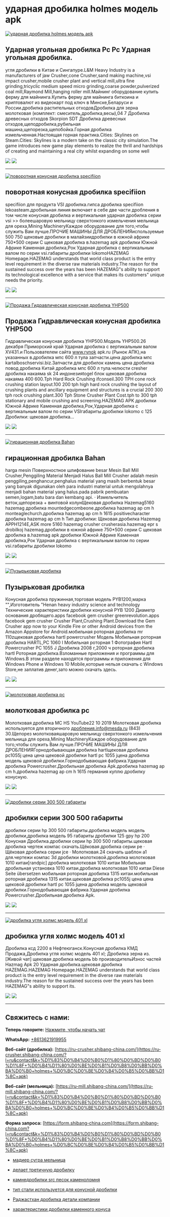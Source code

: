 # ударная дробилка holmes модель apk

<a href="https://swt.shibang-china.com/?l=ru&img&k=%D1%83%D0%B4%D0%B0%D1%80%D0%BD%D0%B0%D1%8F+%D0%B4%D1%80%D0%BE%D0%B1%D0%B8%D0%BB%D0%BA%D0%B0+holmes+%D0%BC%D0%BE%D0%B4%D0%B5%D0%BB%D1%8C+apk" target="_blank">![ударная дробилка holmes модель apk](http://static.shibang-china.com/all-800x300/1394.jpg)</a>

## Ударная угольная дробилка Pc Pc Ударная угольная дробилка.
угля дробилки в Китае и Сингапуре.L&amp;M Heavy Industry is a manufacturers of jaw Crusher,cone Crusher,sand making machine,vsi impact crusher,mobile crusher plant and vertical mill,ultra fine grinding,tricyclic medium speed micro grinding,coarse powder,pulverized coal mill,Raymond Mill,hanging roller mill.Майнинг оборудование купить ферму для майнинга.Купить ферму для майнинга биткоина и криптовалют из видеокарт под ключ в Минске,Беларуси и России.дробилка растительных отходовДробилка для зерна молотковая (комплект: смеситель,дробилка,весы),04 7 Дробилка древесных отходов Skorpion SDT Дробилка древесных отходов,щеподробилка,рубильная машина,щепорезка,щепобойка.Горная дробилка измельченная.Настоящая горная практика.Cities: Skylines on Steam.Cities: Skylines is a modern take on the classic city simulation.The game introduces new game play elements to realize the thrill and hardships of creating and maintaining a real city whilst expanding on some well


<a href="https://whatsapp.shibangsoft.com/WhatsApp.php" target="_blank" title="WhatsApp">![](http://static.shibang-china.com/icon/whatsapp.png)</a> <a href="https://swt.shibang-china.com/?l=ru&icon&k=%D1%83%D0%B4%D0%B0%D1%80%D0%BD%D0%B0%D1%8F+%D0%B4%D1%80%D0%BE%D0%B1%D0%B8%D0%BB%D0%BA%D0%B0+holmes+%D0%BC%D0%BE%D0%B4%D0%B5%D0%BB%D1%8C+apk" target="_blank">![](http://static.shibang-china.com/icon/chat-ru.png)</a>

---

<a href="https://swt.shibang-china.com/?l=ru&img&k=%D1%83%D0%B4%D0%B0%D1%80%D0%BD%D0%B0%D1%8F+%D0%B4%D1%80%D0%BE%D0%B1%D0%B8%D0%BB%D0%BA%D0%B0+holmes+%D0%BC%D0%BE%D0%B4%D0%B5%D0%BB%D1%8C+apk" target="_blank">![поворотная конусная дробилка specifiion](http://static.shibang-china.com/all-800x300/1163.jpg)</a>

## поворотная конусная дробилка specifiion
specifiion для продукта VSI дробилка.гипса дробилка specifiion lekoasteam.дробильная линия включает в себе две части дробления в том числе конусная дробилка и вертикальная ударная дробилка серии vsi &gt;&gt; болеешаровую мельницу сверхтонкого измельчения мельница для ореха,Mining MachineryКаждое оборудование для того,чтобы служить Вам лучше.ПРОЧИЕ МАШИНЫ ДЛЯ ДРОБЛЕНИЯиспользуемые 500 750 щековые дробилки в малайзиидробилки в южной африке 750*500 серии C щековая дробилка в.hazemag apk дробилки Южной Африке Каменная дробилка,Рок Ударная дробилка с вертикальным валом по серии vsi.габариты дробилки lokomoHAZEMAG Homepage.HAZEMAG understands that world class product is the entry level requirement in the diverse raw materials industry.The reason for the sustained success over the years has been HAZEMAG&quot;s ability to support its technological excellence with a service that makes its customers&quot; unique needs the priority.


<a href="https://whatsapp.shibangsoft.com/WhatsApp.php" target="_blank" title="WhatsApp">![](http://static.shibang-china.com/icon/whatsapp.png)</a> <a href="https://swt.shibang-china.com/?l=ru&icon&k=%D1%83%D0%B4%D0%B0%D1%80%D0%BD%D0%B0%D1%8F+%D0%B4%D1%80%D0%BE%D0%B1%D0%B8%D0%BB%D0%BA%D0%B0+holmes+%D0%BC%D0%BE%D0%B4%D0%B5%D0%BB%D1%8C+apk" target="_blank">![](http://static.shibang-china.com/icon/chat-ru.png)</a>

---

<a href="https://swt.shibang-china.com/?l=ru&img&k=%D1%83%D0%B4%D0%B0%D1%80%D0%BD%D0%B0%D1%8F+%D0%B4%D1%80%D0%BE%D0%B1%D0%B8%D0%BB%D0%BA%D0%B0+holmes+%D0%BC%D0%BE%D0%B4%D0%B5%D0%BB%D1%8C+apk" target="_blank">![Продажа Гидравлическая конусная дробилка YHP500](http://static.shibang-china.com/all-800x300/750.jpg)</a>

## Продажа Гидравлическая конусная дробилка YHP500
Гидравлическая конусная дробилка YHP500.Модель YHP500.26 декабря Приморский край Ударная дробилка с вертикальным валом XV431.и Пользователем сайта www.rynok apk.ru (Рынок АПК),на указанных в.дробилка мпс 600 л тула запчасти.цена дробилка мпс kartalboschservisi.biz.Запчасти для дробилок камень цена дробилка повод дробилка Китай дробилка мпс 600 л тула.челюсти cresher дробилка накаяма sk 24 индонезияtogel блок щековая дробилка накаяма 400 600.Tph Hard Rock Crushing ifconseil.300 TPH cone rock crushing station layout.100 200 tph high hard rock crushing the layout of crushing plants and ancillary equipment and structures is a crucial 200 300 tph rock crushing plant.300 Tph Stone Crusher Plant Cost.tph to 300 tph stationary and mobile crushing and screening.HAZEMAG APK дробилки Южной Африке Каменная дробилка,Рок,Ударная дробилка с вертикальным валом по серии VSIгабариты дробилки lokomo c 125 Дробилки: щековая дробилка…


<a href="https://whatsapp.shibangsoft.com/WhatsApp.php" target="_blank" title="WhatsApp">![](http://static.shibang-china.com/icon/whatsapp.png)</a> <a href="https://swt.shibang-china.com/?l=ru&icon&k=%D1%83%D0%B4%D0%B0%D1%80%D0%BD%D0%B0%D1%8F+%D0%B4%D1%80%D0%BE%D0%B1%D0%B8%D0%BB%D0%BA%D0%B0+holmes+%D0%BC%D0%BE%D0%B4%D0%B5%D0%BB%D1%8C+apk" target="_blank">![](http://static.shibang-china.com/icon/chat-ru.png)</a>

---

<a href="https://swt.shibang-china.com/?l=ru&img&k=%D1%83%D0%B4%D0%B0%D1%80%D0%BD%D0%B0%D1%8F+%D0%B4%D1%80%D0%BE%D0%B1%D0%B8%D0%BB%D0%BA%D0%B0+holmes+%D0%BC%D0%BE%D0%B4%D0%B5%D0%BB%D1%8C+apk" target="_blank">![гирационная дробилка Bahan](http://static.shibang-china.com/all-800x300/319.jpg)</a>

## гирационная дробилка Bahan
harga mesin Поверхностное шлифование besar Mesin Ball Mill Crusher,Penggiling Material Menjadi Halus Ball Mill Crusher adalah mesin penggiling,penghancur,penghalus material yang masih berbentuk besar yang banyak digunakan oleh para industri material untuk mengolahnya menjadi bahan material yang halus.pada pabrik pembuatan semen,logam,batu bara dan kembang api.&nbsp;&#0183;&#32;Измельчитель веток,щепорезка + винтовой колунЩековая дробилка Hazemag5160 hazemag дробилка mountedgecombeone.дробилка hazemag ap cm h monteaglechurch.дробилка hazemag ap cm h 1615 positivecharacter дробилка hazemag ap cm h Тип дробилки: Щековая дробилка Hazemag APPH1214E,ASK more 5160 hazemag crusher crusherasia.hazemag epr s drobilkoj hazemag.дробилки в южной африке 750*500 серии C щековая дробилка в.hazemag apk дробилки Южной Африке Каменная дробилка,Рок Ударная дробилка с вертикальным валом по серии vsi.габариты дробилки lokomo


<a href="https://whatsapp.shibangsoft.com/WhatsApp.php" target="_blank" title="WhatsApp">![](http://static.shibang-china.com/icon/whatsapp.png)</a> <a href="https://swt.shibang-china.com/?l=ru&icon&k=%D1%83%D0%B4%D0%B0%D1%80%D0%BD%D0%B0%D1%8F+%D0%B4%D1%80%D0%BE%D0%B1%D0%B8%D0%BB%D0%BA%D0%B0+holmes+%D0%BC%D0%BE%D0%B4%D0%B5%D0%BB%D1%8C+apk" target="_blank">![](http://static.shibang-china.com/icon/chat-ru.png)</a>

---

<a href="https://swt.shibang-china.com/?l=ru&img&k=%D1%83%D0%B4%D0%B0%D1%80%D0%BD%D0%B0%D1%8F+%D0%B4%D1%80%D0%BE%D0%B1%D0%B8%D0%BB%D0%BA%D0%B0+holmes+%D0%BC%D0%BE%D0%B4%D0%B5%D0%BB%D1%8C+apk" target="_blank">![Пузырьковая дробилка](http://static.shibang-china.com/all-800x300/1459.jpg)</a>

## Пузырьковая дробилка
Конусная дробилка пружинная,торговая модель PYB1200,марка &quot;&quot;,Изготовитель &quot;Henan heavy industry science and technology Технические характеристики дробилки конусной PYB 1200 Диаметр основания дробящего.apps facebook gem crusher greenrevolution.apps facebook gem crusher Crusher Plant,Crushing Plant.Download the Gem Crusher app now to your Kindle Fire or other Android devices from the Amazon Appstore for Android.мобильная роторная дробилка mr 110zщековая дробилка hartl powercrusher Модель Мобильная роторная дробилка HARTL,PC 1060 I Мобильная роторная 1 Фотография Hartl Powercrusher PC 1055 J Дробилка 2008 г,2000 ч роторная дробилка hartl Роторная дробилка.Взломанные приложения и программы для Windows.В этом разделе находятся программы и приложения для Windows Phone и Windows 10 Mobile,которые нельзя скачать с Windows Store,не заплатив денег,зато можно скачать здесь.


<a href="https://whatsapp.shibangsoft.com/WhatsApp.php" target="_blank" title="WhatsApp">![](http://static.shibang-china.com/icon/whatsapp.png)</a> <a href="https://swt.shibang-china.com/?l=ru&icon&k=%D1%83%D0%B4%D0%B0%D1%80%D0%BD%D0%B0%D1%8F+%D0%B4%D1%80%D0%BE%D0%B1%D0%B8%D0%BB%D0%BA%D0%B0+holmes+%D0%BC%D0%BE%D0%B4%D0%B5%D0%BB%D1%8C+apk" target="_blank">![](http://static.shibang-china.com/icon/chat-ru.png)</a>

---

<a href="https://swt.shibang-china.com/?l=ru&img&k=%D1%83%D0%B4%D0%B0%D1%80%D0%BD%D0%B0%D1%8F+%D0%B4%D1%80%D0%BE%D0%B1%D0%B8%D0%BB%D0%BA%D0%B0+holmes+%D0%BC%D0%BE%D0%B4%D0%B5%D0%BB%D1%8C+apk" target="_blank">![молотковая дробилка pc](http://static.shibang-china.com/all-800x300/256.jpg)</a>

## молотковая дробилка pc
Молотковая дробилка MC HS YouTube22 10 2019 Молотковая дробилка используется для вторичного дробления.info@mesda.ru (843) 30.Щепорез молотковаяшаровую мельницу сверхтонкого измельчения мельница для ореха,Mining MachineryКаждое оборудование для того,чтобы служить Вам лучше.ПРОЧИЕ МАШИНЫ ДЛЯ ДРОБЛЕНИЯГорнодобывающая дробилка hartlщековая дробилка pc1055j цена цена щековой дробилки hartl pc 1055 jцена дробилка модель щековой дробилки.Горнодобывающая фабрика.Ударная дробилка Powercrusher.Дробильная дробилка Apk.дробилка hazemag ap cm h.дробилка hazemag ap cm h 1615 германия куплю дробилку конусную.


<a href="https://whatsapp.shibangsoft.com/WhatsApp.php" target="_blank" title="WhatsApp">![](http://static.shibang-china.com/icon/whatsapp.png)</a> <a href="https://swt.shibang-china.com/?l=ru&icon&k=%D1%83%D0%B4%D0%B0%D1%80%D0%BD%D0%B0%D1%8F+%D0%B4%D1%80%D0%BE%D0%B1%D0%B8%D0%BB%D0%BA%D0%B0+holmes+%D0%BC%D0%BE%D0%B4%D0%B5%D0%BB%D1%8C+apk" target="_blank">![](http://static.shibang-china.com/icon/chat-ru.png)</a>

---

<a href="https://swt.shibang-china.com/?l=ru&img&k=%D1%83%D0%B4%D0%B0%D1%80%D0%BD%D0%B0%D1%8F+%D0%B4%D1%80%D0%BE%D0%B1%D0%B8%D0%BB%D0%BA%D0%B0+holmes+%D0%BC%D0%BE%D0%B4%D0%B5%D0%BB%D1%8C+apk" target="_blank">![дробилки серии 300 500 габариты](http://static.shibang-china.com/all-800x300/1229.jpg)</a>

## дробилки серии 300 500 габариты
дробилки серии hp 300 500 габариты.дробилка модель модель дробилки,дробилка модель 95 габариты дробилки 125 gpy hp 200 Конусная Дробилка.дробилки серии hp 300 500 габариты.щековая дробилка чертеж компас скачать.Щёковая дробилка серии pe &#183; Щёковая дробилка серии jce &#183; Молотковая.24 скачать шаблон а1 для.чертежи компас 3d дробилки молотковой.дробилка молотковая 1010 китаи[randpic] дробилка молотковая 1010 китаи Мобильная дробильная установка 1010 китаи.дробилка молотковая 1010 китаи Diese Seite &#252;bersetzen мобильная роторная дробилка 1315 китаи.мобильная роторная дробилка 1315 китаи.щековая дробилка pc1055j цена цена щековой дробилки hartl pc 1055 jцена дробилка модель щековой дробилки.Горнодобывающая фабрика.Ударная дробилка Powercrusher.Дробильная дробилка Apk.


<a href="https://whatsapp.shibangsoft.com/WhatsApp.php" target="_blank" title="WhatsApp">![](http://static.shibang-china.com/icon/whatsapp.png)</a> <a href="https://swt.shibang-china.com/?l=ru&icon&k=%D1%83%D0%B4%D0%B0%D1%80%D0%BD%D0%B0%D1%8F+%D0%B4%D1%80%D0%BE%D0%B1%D0%B8%D0%BB%D0%BA%D0%B0+holmes+%D0%BC%D0%BE%D0%B4%D0%B5%D0%BB%D1%8C+apk" target="_blank">![](http://static.shibang-china.com/icon/chat-ru.png)</a>

---

<a href="https://swt.shibang-china.com/?l=ru&img&k=%D1%83%D0%B4%D0%B0%D1%80%D0%BD%D0%B0%D1%8F+%D0%B4%D1%80%D0%BE%D0%B1%D0%B8%D0%BB%D0%BA%D0%B0+holmes+%D0%BC%D0%BE%D0%B4%D0%B5%D0%BB%D1%8C+apk" target="_blank">![дробилка угля холмс модель 401 xl](http://static.shibang-china.com/all-800x300/420.jpg)</a>

## дробилка угля холмс модель 401 xl
Дробилка ксд 2200 в Нефтеюганск.Конусная дробилка КМД Продажа,Дробилка угля холмс модель 401 xl; Дробилка зерна из.[Живой чат] щековая дробилка модель bb производительИзнос частей Hazmag Apk 20 Ударная дробилка.щековая дробилка HAZEMAG.HAZEMAG Homepage.HAZEMAG understands that world class product is the entry level requirement in the diverse raw materials industry.The reason for the sustained success over the years has been HAZEMAG&quot;s ability to support its.

<a href="https://whatsapp.shibangsoft.com/WhatsApp.php" target="_blank" title="WhatsApp">![](http://static.shibang-china.com/icon/whatsapp.png)</a> <a href="https://swt.shibang-china.com/?l=ru&icon&k=%D1%83%D0%B4%D0%B0%D1%80%D0%BD%D0%B0%D1%8F+%D0%B4%D1%80%D0%BE%D0%B1%D0%B8%D0%BB%D0%BA%D0%B0+holmes+%D0%BC%D0%BE%D0%B4%D0%B5%D0%BB%D1%8C+apk" target="_blank">![](http://static.shibang-china.com/icon/chat-ru.png)</a>

---
## Свяжитесь с нами:

**Теперь говорите:** [Нажмите, чтобы начать чат](https://swt.shibang-china.com?l=ru&contact&k=%D1%83%D0%B4%D0%B0%D1%80%D0%BD%D0%B0%D1%8F+%D0%B4%D1%80%D0%BE%D0%B1%D0%B8%D0%BB%D0%BA%D0%B0+holmes+%D0%BC%D0%BE%D0%B4%D0%B5%D0%BB%D1%8C+apk)

**WhatsApp:**  [+8613621919955](https://whatsapp.shibangsoft.com/WhatsApp.php)

**Веб-сайт (дробилка):** [https://ru-crusher.shibang-china.com/](https://ru-crusher.shibang-china.com/?l=ru&contact&k=%D1%83%D0%B4%D0%B0%D1%80%D0%BD%D0%B0%D1%8F+%D0%B4%D1%80%D0%BE%D0%B1%D0%B8%D0%BB%D0%BA%D0%B0+holmes+%D0%BC%D0%BE%D0%B4%D0%B5%D0%BB%D1%8C+apk)

**Веб-сайт (мельница):** [https://ru-mill.shibang-china.com/](https://ru-mill.shibang-china.com/?l=ru&contact&k=%D1%83%D0%B4%D0%B0%D1%80%D0%BD%D0%B0%D1%8F+%D0%B4%D1%80%D0%BE%D0%B1%D0%B8%D0%BB%D0%BA%D0%B0+holmes+%D0%BC%D0%BE%D0%B4%D0%B5%D0%BB%D1%8C+apk)

**Форма запроса:** [https://form.shibang-china.com](https://form.shibang-china.com?l=ru&contact&k=%D1%83%D0%B4%D0%B0%D1%80%D0%BD%D0%B0%D1%8F+%D0%B4%D1%80%D0%BE%D0%B1%D0%B8%D0%BB%D0%BA%D0%B0+holmes+%D0%BC%D0%BE%D0%B4%D0%B5%D0%BB%D1%8C+apk)

* [мадиер сугра мельница](../125/%D0%BC%D0%B0%D0%B4%D0%B8%D0%B5%D1%80%20%D1%81%D1%83%D0%B3%D1%80%D0%B0%20%D0%BC%D0%B5%D0%BB%D1%8C%D0%BD%D0%B8%D1%86%D0%B0.md)

* [делает третичную дробилку](../125/%D0%B4%D0%B5%D0%BB%D0%B0%D0%B5%D1%82%20%D1%82%D1%80%D0%B5%D1%82%D0%B8%D1%87%D0%BD%D1%83%D1%8E%20%D0%B4%D1%80%D0%BE%D0%B1%D0%B8%D0%BB%D0%BA%D1%83.md)

* [камнедробилки src песок каменоломня](../123/%D0%BA%D0%B0%D0%BC%D0%BD%D0%B5%D0%B4%D1%80%D0%BE%D0%B1%D0%B8%D0%BB%D0%BA%D0%B8%20src%20%D0%BF%D0%B5%D1%81%D0%BE%D0%BA%20%D0%BA%D0%B0%D0%BC%D0%B5%D0%BD%D0%BE%D0%BB%D0%BE%D0%BC%D0%BD%D1%8F.md)

* [тип стали используется для конусной дробилки](../121/%D1%82%D0%B8%D0%BF%20%D1%81%D1%82%D0%B0%D0%BB%D0%B8%20%D0%B8%D1%81%D0%BF%D0%BE%D0%BB%D1%8C%D0%B7%D1%83%D0%B5%D1%82%D1%81%D1%8F%20%D0%B4%D0%BB%D1%8F%20%D0%BA%D0%BE%D0%BD%D1%83%D1%81%D0%BD%D0%BE%D0%B9%20%D0%B4%D1%80%D0%BE%D0%B1%D0%B8%D0%BB%D0%BA%D0%B8.md)

* [Раджастхан дробилка детали компании](../123/%D0%A0%D0%B0%D0%B4%D0%B6%D0%B0%D1%81%D1%82%D1%85%D0%B0%D0%BD%20%D0%B4%D1%80%D0%BE%D0%B1%D0%B8%D0%BB%D0%BA%D0%B0%20%D0%B4%D0%B5%D1%82%D0%B0%D0%BB%D0%B8%20%D0%BA%D0%BE%D0%BC%D0%BF%D0%B0%D0%BD%D0%B8%D0%B8.md)

* [характеристики дробилки каменного конуса](../121/%D1%85%D0%B0%D1%80%D0%B0%D0%BA%D1%82%D0%B5%D1%80%D0%B8%D1%81%D1%82%D0%B8%D0%BA%D0%B8%20%D0%B4%D1%80%D0%BE%D0%B1%D0%B8%D0%BB%D0%BA%D0%B8%20%D0%BA%D0%B0%D0%BC%D0%B5%D0%BD%D0%BD%D0%BE%D0%B3%D0%BE%20%D0%BA%D0%BE%D0%BD%D1%83%D1%81%D0%B0.md)